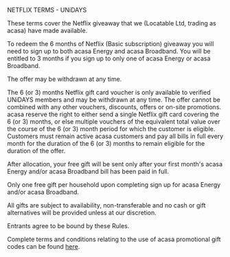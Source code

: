 NETFLIX TERMS - UNiDAYS

These terms cover the Netflix giveaway that we (Locatable Ltd, trading as acasa) have made available.

To redeem the 6 months of Netflix (Basic subscription) giveaway you will need to sign up to both acasa Energy and acasa Broadband. You will be entitled to 3 months if you sign up to only one of acasa Energy or acasa Broadband.

The offer may be withdrawn at any time.

The 6 (or 3) months Netflix gift card voucher is only available to verified UNiDAYS members and may be withdrawn at any time. The offer cannot be combined with any other vouchers, discounts, offers or on-site promotions. acasa reserve the right to either send a single Netflix gift card covering the 6 (or 3) months, or else multiple vouchers of the equivalent total value over the course of the 6 (or 3) month period for which the customer is eligible. Customers must remain active acasa customers and pay all bills in full every month for the duration of the 6 (or 3) months to remain eligible for the duration of the offer.

After allocation, your free gift will be sent only after your first month's acasa Energy and/or acasa Broadband bill has been paid in full.

Only one free gift per household upon completing sign up for acasa Energy and/or acasa Broadband.

All gifts are subject to availability, non-transferable and no cash or gift alternatives will be provided unless at our discretion.

Entrants agree to be bound by these Rules.

Complete terms and conditions relating to the use of acasa promotional gift codes can be found [here](https://github.com/locatable/acasa-docs/blob/master/promotional-gift-terms.md).
